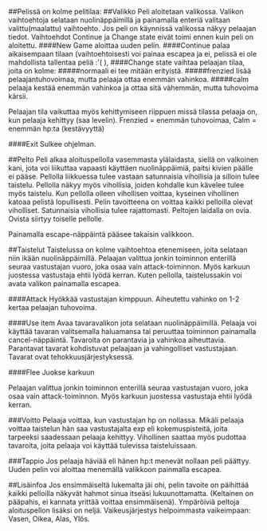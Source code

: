 ##Pelissä on kolme pelitilaa: 
##Valikko
Peli aloitetaan valikossa. Valikon vaihtoehtoja selataan nuolinäppäimillä ja painamalla enteriä valitaan valittu(maalattu)
vaihtoehto. Jos peli on käynnissä valikossa näkyy pelaajan tiedot.
Vaihtoehdot Continue ja Change state eivät toimi ennen kuin peli on aloitettu.
####New Game 
aloittaa uuden pelin. 
####Continue
palaa aikaisempaan tilaan (vaihtoehtoisesti voi painaa escapea ja ei,
pelissä ei ole mahdollista tallentaa peliä :'( ),
####Change state
vaihtaa pelaajan tilaa, joita on kolme: 
#####normaali
ei tee mitään erityistä.
#####frenzied 
lisää pelaajantuhovoimaa, mutta pelaaja ottaa enemmän vahinkoa.
#####calm
pelaaja kestää enemmän vahinkoa ja ottaa sitä vähemmän, mutta tuhovoima kärsii.

Pelaajan tila vaikuttaa myös kehittymiseen riippuen missä tilassa pelaaja on, kun pelaaja kehittyy (saa levelin).
Frenzied = enemmän tuhovoimaa,
Calm = enemmän hp:ta (kestävyyttä)

####Exit
Sulkee ohjelman.

##Pelto
Peli alkaa aloituspellolla vasemmasta ylälaidasta, siellä on valkoinen kani, jota voi liikuttaa vapaasti käyttäen 
nuolinäppäimiä, paitsi kivien päälle ei pääse. Pellolla liikkuessa tulee vastaan
satunnaisia vihollisia ja silloin tulee taistelu. Pellolla näkyy myös vihollisia, joiden kohdalle kun kävelee tulee myös
taistelu. Kun pellolla olleen vihollisen voittaa, kyseinen vihollinen katoaa pelistä lopullisesti. Pelin tavoitteena on
voittaa kaikki pelloilla olevat viholliset. Satunnaisia vihollisia tulee rajattomasti. Peltojen laidalla on ovia. Ovista
siirtyy toiselle pellolle.

Painamalla escape-näppäintä pääsee takaisin valikkoon.

##Taistelut
Taistelussa on kolme vaihtoehtoa etenemiseen, joita selataan niin ikään nuolinäppäimillä.
Pelaajan valittua jonkin toiminnon enterillä seuraa vastustajan vuoro, joka osaa vain attack-toiminnon.
Myös karkuun juostessa vastustaja ehtii lyödä kerran.
Kuten pellolla, taistelussakin voi avata valikon painamalla escapea.

####Attack
Hyökkää vastustajan kimppuun. Aiheutettu vahinko on 1-2 kertaa pelaajan tuhovoima.

####Use item
Avaa tavaravalikon jota selataan nuolinäppäimillä. Pelaaja voi käyttää tavaran valitsemalla haluamansa tai peruuttaa
toiminnon painamalla cancel-näppäintä. Tavaroita on parantavia ja vahinkoa aiheuttavia. Parantavat tavarat kohdistuvat
pelaajaan ja vahingolliset vastustajaan. Tavarat ovat tehokkuusjärjestyksessä.

####Flee
Juokse karkuun

Pelaajan valittua jonkin toiminnon enterillä seuraa vastustajan vuoro, joka osaa vain attack-toiminnon.
Myös karkuun juostessa vastustaja ehtii lyödä kerran.

###Voitto
Pelaaja voittaa, kun vastustajan hp on nollassa.
Mikäli pelaaja voittaa taistelun hän saa vastustajalta exp eli kokemuspisteitä, joita tarpeeksi saadessaan pelaaja kehittyy.
Vihollinen saattaa myös pudottaa tavaroita, joita pelaaja voi käyttää tulevissa taisteluissaan.

###Tappio
Jos pelaaja häviää eli hänen hp:t menevät nollaan peli päättyy.
Uuden pelin voi aloittaa menemällä valikkoon painmalla escapea.

##Lisäinfoa
Jos ensimmäiseltä lukemalta jäi ohi, pelin tavoite on päihittää kaikki pelloilla näkyvät hahmot sinua itseäsi lukuunottamatta.
(Keltainen on pääpahis, ei kannata yrittää voittaa ensimmäisenä).
Ympäröiviä peltoja aloituspellon lisäksi on neljä.
Vaikeusjärjestys helpoimmasta vaikeimpaan: Vasen, Oikea, Alas, Ylös.
